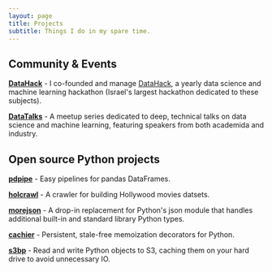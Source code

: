 ```yaml
---
layout: page
title: Projects
subtitle: Things I do in my spare time.
---
```


## Community & Events

**[DataHack]** - I co-founded and manage [DataHack], a yearly data science and machine learning hackathon (Israel's largest hackathon dedicated to these subjects).

[DataHack]: http://datahack-il.com/

**[DataTalks]** - A meetup series dedicated to deep, technical talks on data science and machine learning, featuring speakers from both academida and industry.

[DataTalks]: https://www.meetup.com/DataHack/


<!--## Open source projects-->

## Open source Python projects

**[pdpipe]** - Easy pipelines for pandas DataFrames.

[pdpipe]: https://github.com/shaypal5/pdpipe

**[holcrawl]** - A crawler for building Hollywood movies datsets.

[holcrawl]: https://github.com/shaypal5/holcrawl

**[morejson]** - A drop-in replacement for Python's json module that handles additional built-in and standard library Python types.

[morejson]: https://github.com/shaypal5/morejson

**[cachier]** - Persistent, stale-free memoization decorators for Python.

[cachier]: https://github.com/shaypal5/cachier

**[s3bp]** - Read and write Python objects to S3, caching them on your hard drive to avoid unnecessary IO.

[s3bp]: https://github.com/shaypal5/s3bp


<!--### Other research-related stuff

* [Aalto homepage](http://users.ics.aalto.fi/japarkki/)-->

